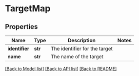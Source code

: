 # TargetMap

## Properties
Name | Type | Description | Notes
------------ | ------------- | ------------- | -------------
**identifier** | **str** | The identifier for the target | 
**name** | **str** | The name of the target | 

[[Back to Model list]](../README.md#documentation-for-models) [[Back to API list]](../README.md#documentation-for-api-endpoints) [[Back to README]](../README.md)

